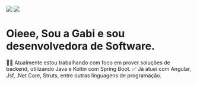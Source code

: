 <img src="https://img.shields.io/badge/Front End-Angular-f55247"/> <img src="https://img.shields.io/badge/Back End-Java-f55247"/>

# Oieee, Sou a Gabi e sou desenvolvedora de Software. 

🧑‍💻 Atualmente estou trabalhando com foco em prover soluções de backend, utilizando Java e Koltin com Spring Boot. 
✅ Já atuei com Angular, Jsf, .Net Core, Struts, entre outras linguagens de programação. 

